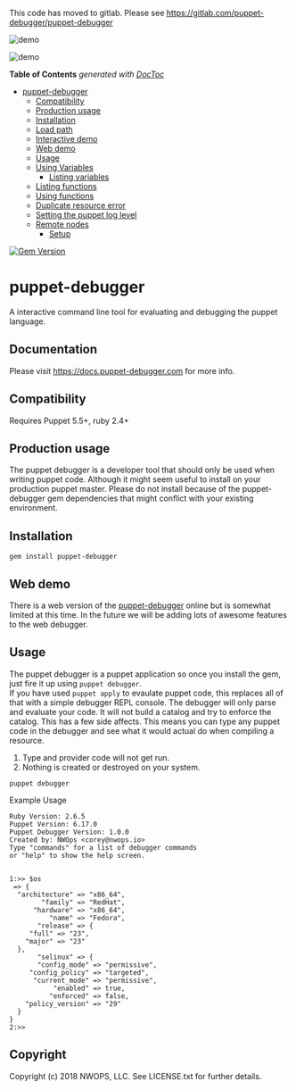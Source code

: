 This code has moved to gitlab.  Please see https://gitlab.com/puppet-debugger/puppet-debugger


![demo](resources/puppet_debugger_long_white.png)

![demo](resources/animated-debugger-demo.gif)


<!-- START doctoc generated TOC please keep comment here to allow auto update -->
<!-- DON'T EDIT THIS SECTION, INSTEAD RE-RUN doctoc TO UPDATE -->
**Table of Contents**  *generated with [DocToc](https://github.com/thlorenz/doctoc)*

- [puppet-debugger](#puppet-debugger)
  - [Compatibility](#compatibility)
  - [Production usage](#production-usage)
  - [Installation](#installation)
  - [Load path](#load-path)
  - [Interactive demo](#interactive-demo)
  - [Web demo](#web-demo)
  - [Usage](#usage)
  - [Using Variables](#using-variables)
    - [Listing variables](#listing-variables)
  - [Listing functions](#listing-functions)
  - [Using functions](#using-functions)
  - [Duplicate resource error](#duplicate-resource-error)
  - [Setting the puppet log level](#setting-the-puppet-log-level)
  - [Remote nodes](#remote-nodes)
    - [Setup](#setup)

<!-- END doctoc generated TOC please keep comment here to allow auto update -->
[![Gem Version](https://badge.fury.io/rb/puppet-debugger.svg)](https://badge.fury.io/rb/puppet-debugger)

# puppet-debugger

A interactive command line tool for evaluating and debugging the puppet language.

## Documentation
Please visit https://docs.puppet-debugger.com for more info.

## Compatibility
Requires Puppet 5.5+, ruby 2.4+

## Production usage
The puppet debugger is a developer tool that should only be used when writing puppet code.  Although it might seem useful
to install on your production puppet master. Please do not install because of the puppet-debugger gem dependencies that might conflict with your existing environment.

## Installation
`gem install puppet-debugger`


## Web demo
There is a web version of the [puppet-debugger](https://demo.puppet-debugger.com) online but is somewhat
limited at this time. In the future we will be adding lots of awesome features to the web debugger.

## Usage
The puppet debugger is a puppet application so once you install the gem, just fire it up using `puppet debugger`.  
If you have used `puppet apply` to evaulate puppet code, this replaces all of that with a simple debugger REPL console.
The debugger will only parse and evaluate your code.  It will not build a catalog
and try to enforce the catalog. This has a few side affects.  This means you can type any puppet code in the debugger
and see what it would actual do when compiling a resource.

1. Type and provider code will not get run.
2. Nothing is created or destroyed on your system.

`puppet debugger`

Example Usage
```
Ruby Version: 2.6.5
Puppet Version: 6.17.0
Puppet Debugger Version: 1.0.0
Created by: NWOps <corey@nwops.io>
Type "commands" for a list of debugger commands
or "help" to show the help screen.


1:>> $os
 => {
  "architecture" => "x86_64",
        "family" => "RedHat",
      "hardware" => "x86_64",
          "name" => "Fedora",
       "release" => {
     "full" => "23",
    "major" => "23"
  },
       "selinux" => {
       "config_mode" => "permissive",
     "config_policy" => "targeted",
      "current_mode" => "permissive",
           "enabled" => true,
          "enforced" => false,
    "policy_version" => "29"
  }
}
2:>> 

```

## Copyright

Copyright (c) 2018 NWOPS, LLC. See LICENSE.txt for
further details.
